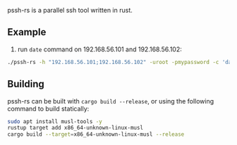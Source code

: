 pssh-rs is a parallel ssh tool written in rust.

## Example 

1. run `date` command on 192.168.56.101 and 192.168.56.102:
```bash
./pssh-rs -h "192.168.56.101;192.168.56.102" -uroot -pmypassword -c 'date'
```

## Building

pssh-rs can be built with `cargo build --release`, or using the following
command to build statically:

```bash
sudo apt install musl-tools -y
rustup target add x86_64-unknown-linux-musl
cargo build --target=x86_64-unknown-linux-musl --release
```
